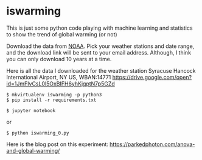 # iswarming
This is just some python code playing with machine learning and statistics to show the trend of global warming (or not) 

Download the data from [NOAA](https://www.ncdc.noaa.gov/cdo-web/datatools/lcd "Local Climatological Data (LCD)"). Pick your weather stations and date range, and the download link will be sent to your email address. Although, I think you can only download 10 years at a time. 

Here is all the data I downloaded for the weather station Syracuse Hancock International Airport, NY US, WBAN:14771 <https://drive.google.com/open?id=1JmFIvCsL0l5OxBIFH6yhKjqptN7p5GZd>



```
$ mkvirtualenv iswarming -p python3
$ pip install -r requirements.txt
```

```
$ jupyter notebook
```
or
```
$ python iswarming_0.py
```


Here is the blog post on this experiment: <https://parkedphoton.com/anova-and-global-warming/>



